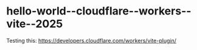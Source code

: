 # hello-world--cloudflare--workers--vite--2025

Testing this: https://developers.cloudflare.com/workers/vite-plugin/
